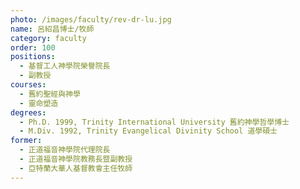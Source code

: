 ```yaml
---
photo: /images/faculty/rev-dr-lu.jpg
name: 呂紹昌博士/牧師
category: faculty
order: 100
positions:
  - 基督工人神學院榮譽院長
  - 副教授
courses:
  - 舊約聖經與神學
  - 靈命塑造
degrees:
  - Ph.D. 1999, Trinity International University 舊約神學哲學博士
  - M.Div. 1992, Trinity Evangelical Divinity School 道學碩士
former:
  - 正道福音神學院代理院長
  - 正道福音神學院教務長暨副教授
  - 亞特蘭大華人基督教會主任牧師
---
```

